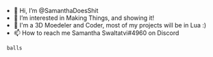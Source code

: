 - 👋 Hi, I’m @SamanthaDoesShit
- 👀 I’m interested in Making Things, and showing it!
- 🌱 I'm a 3D Moedeler and Coder, most of my projects will be in Lua :)
- 📫 How to reach me Samantha Swaltatvi#4960 on Discord

<!---
SamanthaDoesShit/SamanthaDoesShit is a ✨ special ✨ repository because its `README.md` (this file) appears on your GitHub profile.
You can click the Preview link to take a look at your changes.
--->






     balls
     
